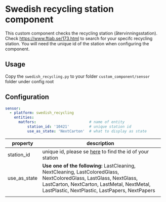 # Swedish recycling station component
This custom component checks the recycling station (återvinningsstation). 
Check https://www.ftiab.se/173.html to search for your specifc recycling station. You will need the unique id of the station when configuring the component.

## Usage
Copy the `swedish_recycling.py` to your folder `custom_component/sensor` folder under config root

## Configuration
```yaml
sensor:
  - platform: swedish_recycling
    entities:                           
      matfors:                        # name of entity
          station_id: '10421'         # unique station id
          use_as_state: 'NextCarton'  # what to display as state
```
|property|description|
|---|---|
|station_id|unique id, please se [here](https://www.ftiab.se/173.html) to find the id of your station
|use_as_state|**Use one of the following:** LastCleaning, NextCleaning, LastColoredGlass, NextColoredGlass, LastGlass, NextGlass, LastCarton, NextCarton, LastMetal, NextMetal, LastPlastic, NextPlastic, LastPapers, NextPapers
|   |   |

